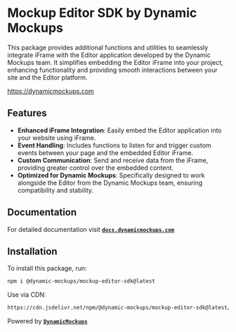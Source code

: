 # Mockup Editor SDK by Dynamic Mockups

This package provides additional functions and utilities to seamlessly integrate iFrame with the Editor application developed by the Dynamic Mockups team. It simplifies embedding the Editor iFrame into your project, enhancing functionality and providing smooth interactions between your site and the Editor platform.

https://dynamicmockups.com

## Features

- **Enhanced iFrame Integration**: Easily embed the Editor application into your website using iFrame.
- **Event Handling**: Includes functions to listen for and trigger custom events between your page and the embedded Editor iFrame.
- **Custom Communication**: Send and receive data from the iFrame, providing greater control over the embedded content.
- **Optimized for Dynamic Mockups**: Specifically designed to work alongside the Editor from the Dynamic Mockups team, ensuring compatibility and stability.

## Documentation

For detailed documentation visit [**`docs.dynamicmockups.com`**](https://docs.dynamicmockups.com/)

## Installation

To install this package, run:

```bash
npm i @dynamic-mockups/mockup-editor-sdk@latest
```

Use via CDN:

```bash
https://cdn.jsdelivr.net/npm/@dynamic-mockups/mockup-editor-sdk@latest/dist/index.js
```

Powered by [**`DynamicMockups`**](https://dynamicmockups.com/)